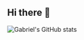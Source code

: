 ## Hi there 👋

<!--
**gabrielflalves06/gabrielflalves06** is a ✨ _special_ ✨ repository because its `README.md` (this file) appears on your GitHub profile.

Here are some ideas to get you started:

- 🔭 I’m currently working on ...
- 🌱 I’m currently learning ...
- 👯 I’m looking to collaborate on ...
- 🤔 I’m looking for help with ...
- 💬 Ask me about ...
- 📫 How to reach me: ...
- 😄 Pronouns: ...
- ⚡ Fun fact: ...
-->
![Gabriel's GitHub stats](https://github-readme-stats.vercel.app/api?username=gabrielflalves06&show_icons=true&theme=dark)
